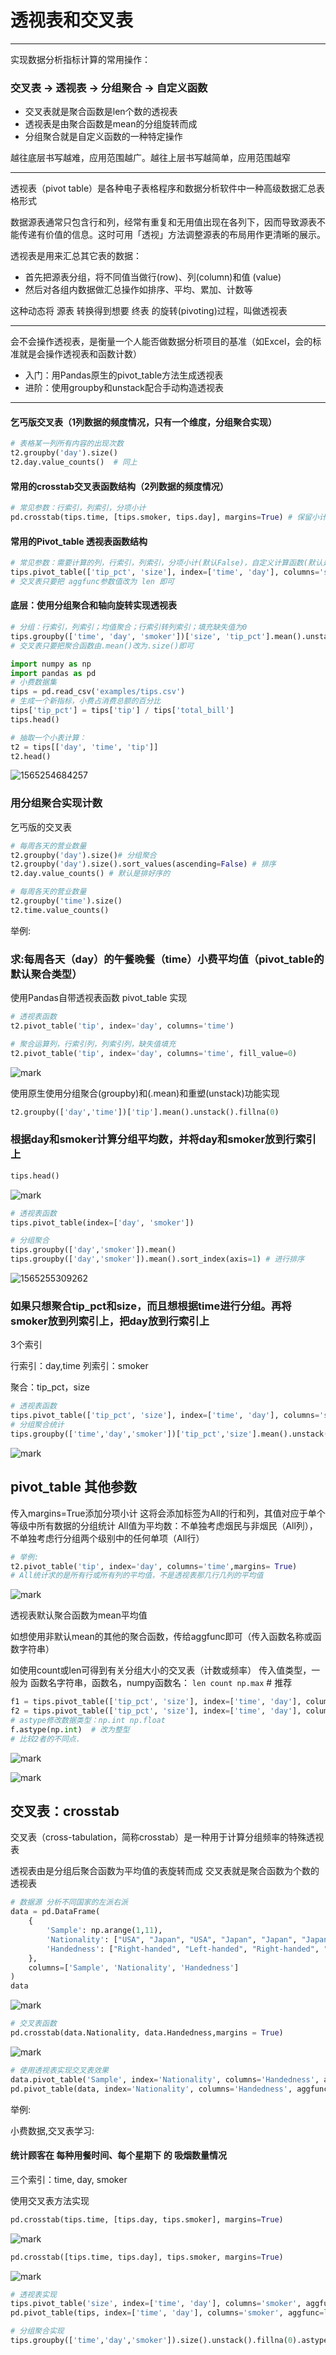 透视表和交叉表
===

----

实现数据分析指标计算的常用操作：

### 交叉表 -> 透视表 -> 分组聚合 -> 自定义函数

* 交叉表就是聚合函数是len个数的透视表
* 透视表是由聚合函数是mean的分组旋转而成
* 分组聚合就是自定义函数的一种特定操作

越往底层书写越难，应用范围越广。越往上层书写越简单，应用范围越窄

---

透视表（pivot table）是各种电子表格程序和数据分析软件中一种高级数据汇总表格形式

数据源表通常只包含行和列，经常有重复和无用值出现在各列下，因而导致源表不能传递有价值的信息。这时可用「透视」方法调整源表的布局用作更清晰的展示。

透视表是用来汇总其它表的数据：

* 首先把源表分组，将不同值当做行(row)、列(column)和值 (value)
* 然后对各组内数据做汇总操作如排序、平均、累加、计数等

这种动态将 源表 转换得到想要 终表 的旋转(pivoting)过程，叫做透视表

---

会不会操作透视表，是衡量一个人能否做数据分析项目的基准（如Excel，会的标准就是会操作透视表和函数计数）

* 入门：用Pandas原生的pivot_table方法生成透视表
* 进阶：使用groupby和unstack配合手动构造透视表

---

#### 乞丐版交叉表（1列数据的频度情况，只有一个维度，分组聚合实现）

```python
# 表格某一列所有内容的出现次数
t2.groupby('day').size()
t2.day.value_counts()  # 同上
```

#### 常用的crosstab交叉表函数结构（2列数据的频度情况）

```python
# 常见参数：行索引，列索引，分项小计
pd.crosstab(tips.time, [tips.smoker, tips.day], margins=True) # 保留小计
```

#### 常用的Pivot_table 透视表函数结构

```python
# 常见参数：需要计算的列，行索引，列索引，分项小计(默认False)，自定义计算函数(默认是mean)，缺失值填充
tips.pivot_table(['tip_pct', 'size'], index=['time', 'day'], columns='smoker', margins=True, aggfunc=len, fill_value=0)
# 交叉表只要把 aggfunc参数值改为 len 即可
```

#### 底层：使用分组聚合和轴向旋转实现透视表

```python
# 分组：行索引，列索引；均值聚合；行索引转列索引；填充缺失值为0
tips.groupby(['time', 'day', 'smoker'])['size', 'tip_pct'].mean().unstack().fillna(0)
# 交叉表只要把聚合函数由.mean()改为.size()即可
```

```python
import numpy as np
import pandas as pd
# 小费数据集
tips = pd.read_csv('examples/tips.csv')
# 生成一个新指标，小费占消费总额的百分比
tips['tip_pct'] = tips['tip'] / tips['total_bill']
tips.head()
```

```python
# 抽取一个小表计算：
t2 = tips[['day', 'time', 'tip']]
t2.head()

```

![1565254684257](C:\Users\Administrator\AppData\Roaming\Typora\typora-user-images\1565254684257.png)

### 用分组聚合实现计数

乞丐版的交叉表

```python
# 每周各天的营业数量
t2.groupby('day').size()# 分组聚合
t2.groupby('day').size().sort_values(ascending=False) # 排序
t2.day.value_counts() # 默认是排好序的
```

```python
# 每周各天的营业数量
t2.groupby('time').size()
t2.time.value_counts()
```

举例:
### 求:每周各天（day）的午餐晚餐（time）小费平均值（pivot_table的默认聚合类型）

使用Pandas自带透视表函数 pivot_table 实现

```python
# 透视表函数
t2.pivot_table('tip', index='day', columns='time')

# 聚合运算列，行索引列，列索引列，缺失值填充
t2.pivot_table('tip', index='day', columns='time', fill_value=0)
```

![mark](http://qiniu.lizhaoxi.cn/blog/20190808/lP8RIxccmfwL.png?imageslim)

使用原生使用分组聚合(groupby)和(.mean)和重塑(unstack)功能实现

```python
t2.groupby(['day','time'])['tip'].mean().unstack().fillna(0)
```

### 根据day和smoker计算分组平均数，并将day和smoker放到行索引上

```python
tips.head()
```

![mark](http://qiniu.lizhaoxi.cn/blog/20190808/DxUgJmPPBifT.png?imageslim)

```python
# 透视表函数
tips.pivot_table(index=['day', 'smoker'])
```


```python
# 分组聚合
tips.groupby(['day','smoker']).mean()
tips.groupby(['day','smoker']).mean().sort_index(axis=1) # 进行排序
```

![1565255309262](C:\Users\Administrator\AppData\Roaming\Typora\typora-user-images\1565255309262.png)

### 如果只想聚合tip_pct和size，而且想根据time进行分组。再将smoker放到列索引上，把day放到行索引上

3个索引

行索引：day,time
列索引：smoker

聚合：tip_pct，size


```python
# 透视表函数
tips.pivot_table(['tip_pct', 'size'], index=['time', 'day'], columns='smoker', fill_value=0)
# 分组聚合统计
tips.groupby(['time','day','smoker'])['tip_pct','size'].mean().unstack().fillna(0)
```

![mark](http://qiniu.lizhaoxi.cn/blog/20190808/SFcJ4zaA4BSM.png?imageslim)

pivot_table 其他参数
---

传入margins=True添加分项小计
这将会添加标签为All的行和列，其值对应于单个等级中所有数据的分组统计
All值为平均数：不单独考虑烟民与非烟民（All列），不单独考虑行分组两个级别中的任何单项（All行）

```python
# 举例:
t2.pivot_table('tip', index='day', columns='time',margins= True)
# All统计求的是所有行或所有列的平均值，不是透视表那几行几列的平均值
```
![mark](http://qiniu.lizhaoxi.cn/blog/20190808/wg0Uo70M0fca.png?imageslim)

透视表默认聚合函数为mean平均值

如想使用非默认mean的其他的聚合函数，传给aggfunc即可（传入函数名称或函数字符串）

如使用count或len可得到有关分组大小的交叉表（计数或频率）
传入值类型，一般为 函数名字符串，函数名，numpy函数名：
`len
count
np.max`  # 推荐

```python
f1 = tips.pivot_table(['tip_pct', 'size'], index=['time', 'day'], columns='smoker', margins=True, aggfunc=len, fill_value=0)
f2 = tips.pivot_table(['tip_pct', 'size'], index=['time', 'day'], columns='smoker', margins=True,  fill_value=0)
# astype修改数据类型：np.int np.float
f.astype(np.int)  # 改为整型
# 比较2者的不同点. 
```
![mark](http://qiniu.lizhaoxi.cn/blog/20190808/ylWFoplo8xVl.png?imageslim)

![mark](http://qiniu.lizhaoxi.cn/blog/20190808/OYBHD3mBTBBI.png?imageslim)

交叉表：crosstab
---

交叉表（cross-tabulation，简称crosstab）是一种用于计算分组频率的特殊透视表

透视表由是分组后聚合函数为平均值的表旋转而成
交叉表就是聚合函数为个数的透视表

```python
# 数据源 分析不同国家的左派右派
data = pd.DataFrame(
    {
        'Sample': np.arange(1,11),
        'Nationality': ["USA", "Japan", "USA", "Japan", "Japan", "Japan", "USA", "USA", "Japan", "USA"],
        'Handedness': ["Right-handed", "Left-handed", "Right-handed", "Right-handed", "Left-handed", "Right-handed", "Right-handed", "Left-handed", "Right-handed", "Right-handed"],
    },
    columns=['Sample', 'Nationality', 'Handedness']
)
data
```
![mark](http://qiniu.lizhaoxi.cn/blog/20190808/jMS4k6CsBuN3.png?imageslim)

```python
# 交叉表函数
pd.crosstab(data.Nationality, data.Handedness,margins = True)
```

![mark](http://qiniu.lizhaoxi.cn/blog/20190808/eurL9vmwE5eG.png?imageslim)

```python
# 使用透视表实现交叉表效果
data.pivot_table('Sample', index='Nationality', columns='Handedness', aggfunc=len, margins=True)  # 写法1
pd.pivot_table(data, index='Nationality', columns='Handedness', aggfunc=len, margins=True)['Sample']  # 写法2
```

举例:

小费数据,交叉表学习:
#### 统计顾客在 每种用餐时间、每个星期下 的 吸烟数量情况

三个索引：time, day, smoker

使用交叉表方法实现

```python
pd.crosstab(tips.time, [tips.day, tips.smoker], margins=True)
```

![mark](http://qiniu.lizhaoxi.cn/blog/20190808/jxeFJOuw8JBR.png?imageslim)

```python
pd.crosstab([tips.time, tips.day], tips.smoker, margins=True)
```

![mark](http://qiniu.lizhaoxi.cn/blog/20190808/KQMs0uGbk9g8.png?imageslim)


```python
# 透视表实现
tips.pivot_table('size', index=['time', 'day'], columns='smoker', aggfunc=len, margins=True, fill_value=0)
pd.pivot_table(tips, index=['time', 'day'], columns='smoker', aggfunc=len, margins=True, fill_value=0)['size']
```


```python
# 分组聚合实现
tips.groupby(['time','day','smoker']).size().unstack().fillna(0).astype(np.int)
```
